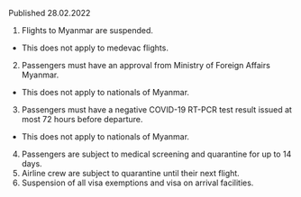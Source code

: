 Published 28.02.2022
1. Flights to Myanmar are suspended.
- This does not apply to medevac flights.
2. Passengers must have an approval from Ministry of Foreign Affairs Myanmar.
- This does not apply to nationals of Myanmar.
3. Passengers must have a negative COVID-19 RT-PCR test result issued at most 72 hours before departure.
- This does not apply to nationals of Myanmar.
4. Passengers are subject to medical screening and quarantine for up to 14 days.
5. Airline crew are subject to quarantine until their next flight.
6. Suspension of all visa exemptions and visa on arrival facilities.
</p><p>